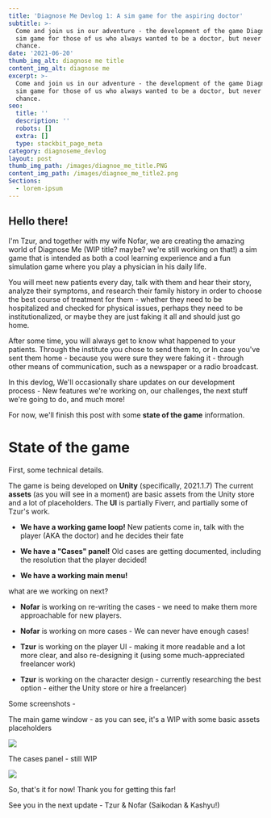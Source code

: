 ```yaml
---
title: 'Diagnose Me Devlog 1: A sim game for the aspiring doctor'
subtitle: >-
  Come and join us in our adventure - the development of the game Diagnose Me, a
  sim game for those of us who always wanted to be a doctor, but never had the
  chance.
date: '2021-06-20'
thumb_img_alt: diagnose me title
content_img_alt: diagnose me
excerpt: >-
  Come and join us in our adventure - the development of the game Diagnose me, a
  sim game for those of us who always wanted to be a doctor, but never had the
  chance.
seo:
  title: ''
  description: ''
  robots: []
  extra: []
  type: stackbit_page_meta
category: diagnoseme_devlog
layout: post
thumb_img_path: /images/diagnoe_me_title.PNG
content_img_path: /images/diagnoe_me_title2.png
Sections:
  - lorem-ipsum
---
```

## Hello there!

I'm Tzur, and together with my wife Nofar, we are creating the amazing world of Diagnose Me (WIP title? maybe? we're still working on that!) a sim game that is intended as both a cool learning experience and a fun simulation game where you play a physician in his daily life.

You will meet new patients every day, talk with them and hear their story, analyze their symptoms, and research their family history in order to choose the best course of treatment for them - whether they need to be hospitalized and checked for physical issues, perhaps they need to be institutionalized, or maybe they are just faking it all and should just go home.

After some time, you will always get to know what happened to your patients. Through the institute you chose to send them to, or In case you've sent them home - because you were sure they were faking it - through other means of communication, such as a newspaper or a radio broadcast.

In this devlog, We'll occasionally share updates on our development process -  New features we're working on, our challenges,  the next stuff we're going to do, and much more!

For now, we'll finish this post with some **state of the game** information.

# **State of the game**

First, some technical details.

The game is being developed on **Unity** (specifically, 2021.1.7)
The current **assets** (as you will see in a moment) are basic assets from the Unity store and a lot of placeholders.
The **UI** is partially Fiverr, and partially some of Tzur's work.

*   **We have a working game loop!** New patients come in, talk with the player (AKA the doctor) and he decides their fate

*   **We have a "Cases" panel!** Old cases are getting documented, including the resolution that the player decided!

*   **We have a working main menu!**

what are we working on next?

*   **Nofar** is working on re-writing the cases - we need to make them more approachable for new players.

*   **Nofar** is working on more cases - We can never have enough cases!

*   **Tzur** is working on the player UI - making it more readable and a lot more clear, and also re-designing it (using some much-appreciated freelancer work)

*   **Tzur** is working on the character design - currently researching the best option - either the Unity store or hire a freelancer)

Some screenshots -

The main game window - as you can see, it's a WIP with some basic assets placeholders

![](/\_static/app-assets/images/elite-kale.PNG)

The cases panel - still WIP

![](/\_static/app-assets/images/curious-sparrow.PNG)

So, that's it for now! Thank you for getting this far!

See you in the next update - Tzur & Nofar (Saikodan & Kashyu!)
